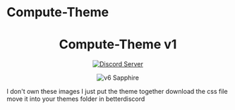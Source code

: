 # Compute-Theme

[discord-badge]: https://discord.com/api/guilds/897156326776520736/widget.png?style=shield
[discord-link]: https://discord.gg/RgZGCqKxAb

<div align="center">

# Compute-Theme v1

  
[![Discord Server][discord-badge]][discord-link]

![v6 Sapphire](https://github.com/acidv1p3r/Compute-Theme/blob/2d209519bb8598e153bc0d9b9e865c2c1554e96e/Screenshot/screenshot.png)

</div>

I don't own these images I just put the theme together
download the css file
move it into your themes folder in betterdiscord
